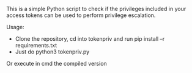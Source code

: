 This is a simple Python script to check if the privileges included in your access tokens can be used to perform privilege escalation.

Usage:

- Clone the repository, cd into tokenpriv and run pip install –r requirements.txt
- Just do python3 tokenpriv.py

Or execute in cmd the compiled version
